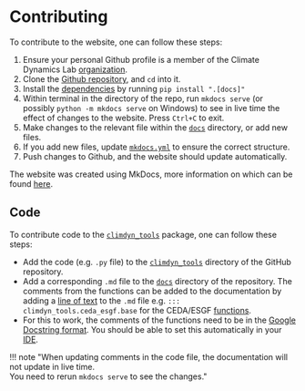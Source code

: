 # Contributing
To contribute to the website, one can follow these steps:

1. Ensure your personal Github profile is a member of the Climate Dynamics Lab [organization](https://github.com/orgs/Climate-Dynamics-Lab/people).
2. Clone the [Github repository](https://github.com/Climate-Dynamics-Lab/Wiki), and `cd` into it.
3. Install the [dependencies](https://github.com/Climate-Dynamics-Lab/Wiki/blob/main/pyproject.toml) by running `pip install ".[docs]"`
4. Within terminal in the directory of the repo, run `mkdocs serve` (or possibly `python -m mkdocs serve` on Windows) to see in live time the effect 
of changes to the website. Press `Ctrl+C` to exit. 
5. Make changes to the relevant file within the [`docs`](https://github.com/Climate-Dynamics-Lab/Wiki/tree/main/docs) directory, or add new files. 
6. If you add new files, update [`mkdocs.yml`](https://github.com/Climate-Dynamics-Lab/Wiki/blob/main/mkdocs.yml) to ensure the correct structure.
7. Push changes to Github, and the website should update automatically.

The website was created using MkDocs, more information on which can be found [here](mkdocs.md).

## Code
To contribute code to the [`climdyn_tools`](../code/index.md) package, one can follow these steps:

* Add the code (e.g. `.py` file) to the [`climdyn_tools`](https://github.com/Climate-Dynamics-Lab/Wiki/tree/main/climdyn_tools) directory of the GitHub repository.
* Add a corresponding `.md` file to the [`docs`](https://github.com/Climate-Dynamics-Lab/Wiki/tree/main/docs) directory of the repository.
The comments from the functions can be added to the documentation by adding 
a [line of text](https://realpython.com/python-project-documentation-with-mkdocs/#insert-information-from-docstrings) to the `.md` file e.g. `::: climdyn_tools.ceda_esgf.base` for the CEDA/ESGF [functions](../code/ceda_esgf/base).
* For this to work, the comments of the functions need to be in the [Google Docstring format](https://sphinxcontrib-napoleon.readthedocs.io/en/latest/example_google.html).
You should be able to set this automatically in your [IDE](../software/index.md#integrated-development-environment).

!!! note "When updating comments in the code file, the documentation will not update in live time.</br>You need to rerun `mkdocs serve` to see the changes."